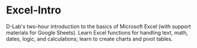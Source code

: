 # Excel-Intro
D-Lab's two-hour introduction to the basics of Microsoft Excel (with support materials for Google Sheets). Learn Excel functions for handling text, math, dates, logic, and calculations; learn to create charts and pivot tables. 
